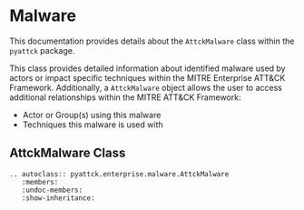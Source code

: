 # Malware

This documentation provides details about the `AttckMalware` class within the `pyattck` package.

This class provides detailed information about identified malware used by actors or impact specific techniques within the MITRE Enterprise ATT&CK Framework.  Additionally, a `AttckMalware` object allows the user to access additional relationships within the MITRE ATT&CK Framework:

* Actor or Group(s) using this malware
* Techniques this malware is used with

## AttckMalware Class

```eval_rst
.. autoclass:: pyattck.enterprise.malware.AttckMalware
   :members:
   :undoc-members:
   :show-inheritance:
```